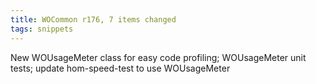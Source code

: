 ```yaml
---
title: WOCommon r176, 7 items changed
tags: snippets
---
```


New WOUsageMeter class for easy code profiling; WOUsageMeter unit tests; update hom-speed-test to use WOUsageMeter
